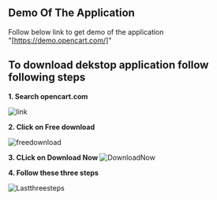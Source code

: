 ## Demo Of The Application
Follow below link to get demo of the application<br>
 "[https://demo.opencart.com/]"

 ## To download dekstop application follow following steps


 
**1. Search opencart.com**


   ![link](https://github.com/Musab9860576525/Test-Scenarios-and-Test-Cases-for-E-Commerce-application/assets/93589142/1cf79bce-0f73-4202-a014-8b819e3c62b2)



   
**2. Click on Free download**


   ![freedownload](https://github.com/Musab9860576525/Test-Scenarios-and-Test-Cases-for-E-Commerce-application/assets/93589142/2159c646-1f3e-4566-8136-fab8d0f79907)

     


**3. CLick on Download Now**
   ![DownloadNow](https://github.com/Musab9860576525/Test-Scenarios-and-Test-Cases-for-E-Commerce-application/assets/93589142/6b72106a-ad9a-4fd9-95a1-7c31c21575d1)

    

        
**4. Follow these three steps**

  
   ![Lastthreesteps](https://github.com/Musab9860576525/Test-Scenarios-and-Test-Cases-for-E-Commerce-application/assets/93589142/553d862a-8fc6-40e8-9848-2144e989d794)


